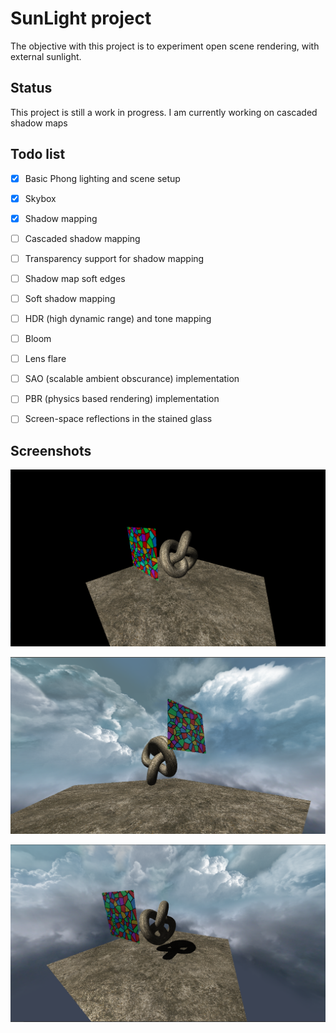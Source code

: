 # SunLight project

The objective with this project is to experiment open scene rendering, with external sunlight.

## Status

This project is still a work in progress.
I am currently working on cascaded shadow maps

## Todo list

- [X] Basic Phong lighting and scene setup
- [X] Skybox
- [X] Shadow mapping
- [ ] Cascaded shadow mapping
- [ ] Transparency support for shadow mapping
- [ ] Shadow map soft edges
- [ ] Soft shadow mapping
- [ ] HDR (high dynamic range) and tone mapping
- [ ] Bloom
- [ ] Lens flare
- [ ] SAO (scalable ambient obscurance) implementation
- [ ] PBR (physics based rendering) implementation
- [ ] Screen-space reflections in the stained glass


## Screenshots

![Screenshot](../Screenshots/SunLight/BasicLighting.png?raw=true "Basic phong lighting and scene setup")

![Screenshot](../Screenshots/SunLight/Skybox.png?raw=true "Skybox added to the scene")

![Screenshot](../Screenshots/SunLight/ShadowMap.png?raw=true "Shadow maps implemented and added to the scene")
